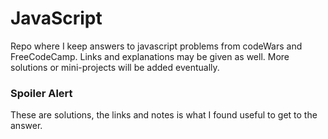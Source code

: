 # JavaScript
Repo where I keep answers to javascript problems from codeWars and FreeCodeCamp.  Links and explanations may be given as well.  More solutions or mini-projects will be added eventually.

### Spoiler Alert
These are solutions, the links and notes is what I found useful to get to the answer.
